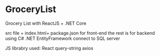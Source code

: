 # GroceryList
Grocery List with ReactJS + .NET Core

src file + index.html+ package.json for front-end
the rest is for backend using C# .NET EntityFramework connect to SQL server

JS librabry used:
React
query-string
axios

